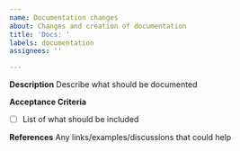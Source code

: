 ```yaml
---
name: Documentation changes
about: Changes and creation of documentation
title: 'Docs: '
labels: documentation
assignees: ''

---
```


**Description**
Describe what should be documented

**Acceptance Criteria**
- [ ] List of what should be included 

**References**
Any links/examples/discussions that could help
